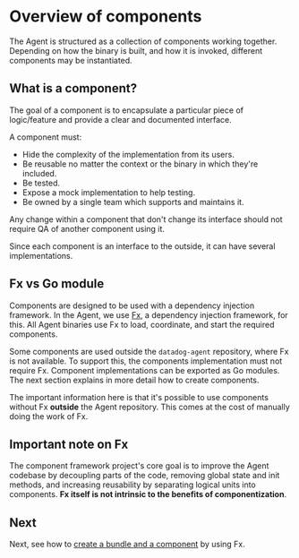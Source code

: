 # Overview of components

The Agent is structured as a collection of components working together. Depending on how the binary is built, and how it
is invoked, different components may be instantiated.

<!-- TODO: What are the goals of using the components?  -->

## What is a component?

The goal of a component is to encapsulate a particular piece of logic/feature and provide a clear and documented interface. 

A component must:

  + Hide the complexity of the implementation from its users.
  + Be reusable no matter the context or the binary in which they're included.
  + Be tested.
  + Expose a mock implementation to help testing.
  + Be owned by a single team which supports and maintains it.
  
Any change within a component that don't change its interface should not require QA of another component using it.

Since each component is an interface to the outside, it can have several implementations.

## Fx vs Go module

Components are designed to be used with a dependency injection framework. In the Agent, we use [Fx](fx.md), a dependency injection framework, for this. All Agent
binaries use Fx to load, coordinate, and start the required components.

Some components are used outside the `datadog-agent` repository, where Fx is not available. To support this, the components implementation must not require Fx. 
Component implementations can be exported as Go modules. The next section explains in more detail how to create components.

The important information here is that it's possible to use components without Fx **outside** the Agent repository. This
comes at the cost of manually doing the work of Fx.

## Important note on Fx

The component framework project's core goal is to improve the Agent codebase by decoupling parts of the code, removing global state and init
methods, and increasing reusability by separating logical units into components. **Fx itself is not intrinsic to the
benefits of componentization**.

<!-- TODO: Let's have a disclaimer about components not being 1 to 1 to Fx -->

## Next

Next, see how to [create a bundle and a component](creating-components.md) by using Fx.
